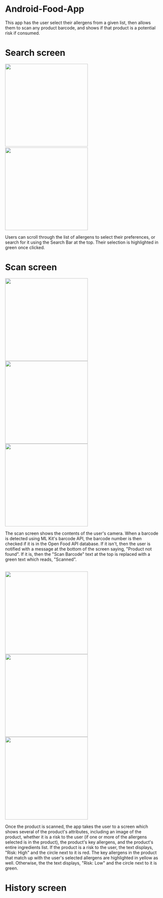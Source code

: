 # Android-Food-App
This app has the user select their allergens from a given list, then allows them to scan any product barcode, and shows if that product is a potential risk if consumed.

# Search screen
<span>
  <p>
  <img src="https://github.com/user-attachments/assets/bc8d505f-4a14-482f-8d6e-9d0241d078f3" width="270">
    &nbsp;&nbsp;&nbsp;&nbsp;&nbsp;&nbsp;&nbsp;&nbsp;
  <img src="https://github.com/user-attachments/assets/d74da80c-0e15-4dfd-9b26-11152e10a6d7" width="270">
  </p>
</span>
Users can scroll through the list of allergens to select their preferences, or search for it using the Search Bar at the top. Their selection is highlighted in green once clicked.

# Scan screen
<span>
  <p>
  <img src="https://github.com/user-attachments/assets/21de484e-44f0-4b92-987a-c03b7b45a6fc" width="270">
  <img src="https://github.com/user-attachments/assets/e159c451-faa8-4eb3-adea-a3856886ab50" width="270">
  <img src="https://github.com/user-attachments/assets/d50bdd96-01b2-4e2d-9b87-007c9be34f2d" width="270">
  </p>
</span>
The scan screen shows the contents of the user's camera. When a barcode is detected using ML Kit's barcode API, the barcode number is then checked if it is in the Open Food API database. If it isn't, then the user is notified with a message at the bottom of the screen saying, "Product not found". If it is, then the "Scan Barcode" text at the top is replaced with a green text which reads, "Scanned".
<br>
<br>

<span>
  <p>
    <img src="https://github.com/user-attachments/assets/e7da6697-68fc-4e4c-b84f-206b3e539175" width="270">
    <img src="https://github.com/user-attachments/assets/8c71b3b4-b38c-4f83-a167-8294e8e8896e" width="270">
    <img src="https://github.com/user-attachments/assets/a44e04d5-a47f-4442-9fae-851b8385862a" width="270">
  </p>
</span>
Once the product is scanned, the app takes the user to a screen which shows several of the product's attributes, including an image of the product, whether it is a risk to the user (if one or more of the allergens selected is in the product), the product's key allergens, and the product's entire ingredients list. If the product is a risk to the user, the text displays, "Risk: High" and the circle next to it is red. The key allergens in the product that match up with the user's selected allergens are highlighted in yellow as well. Otherwise, the the text displays, "Risk: Low" and the circle next to it is green.

# History screen
